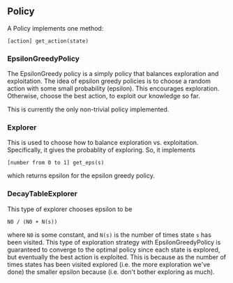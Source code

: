 ## Policy
A Policy implements one method:

`[action] get_action(state)`

### EpsilonGreedyPolicy
The EpsilonGreedy policy is a simply policy that balances exploration and
exploitation. The idea of epsilon greedy policies is to choose a random action
with some small probability (epsilon). This encourages exploration. Otherwise,
choose the best action, to exploit our knowledge so far.

This is currently the only non-trivial policy implemented.

### Explorer
This is used to choose how to balance exploration vs. exploitation.
Specifically, it gives the probablity of exploring. So, it implements

`[number from 0 to 1] get_eps(s)`

which returns epsilon for the epsilon greedy policy.

### DecayTableExplorer
This type of explorer chooses epsilon to be

`N0 / (N0 + N(s))`

where `N0` is some constant, and `N(s)` is the number of times state `s` has
been visited. This type of exploration strategy with EpsilonGreedyPolicy is
guaranteed to converge to the optimal policy since each state is explored, but
eventually the best action is exploited. This is because as the number of times
states has been visited explored (i.e. the more exploration we've done) the
smaller epsilon because (i.e. don't bother exploring as much).
